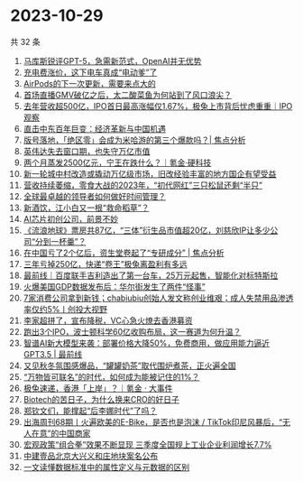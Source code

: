 # 2023-10-29

共 32 条

<!-- BEGIN 36KR -->
<!-- 最后更新时间 2023-10-29 04:03:57 +0800 -->
1. [马库斯锐评GPT-5，急需新范式，OpenAI并无优势](https://36kr.com/p/2492599354316934)
1. [充电费涨价，这下电车真成“电动爹”了](https://36kr.com/p/2493372235667331)
1. [AirPods的下一次更新，需要来点大的](https://36kr.com/p/2492616240259202)
1. [首场直播GMV破亿之后，太二酸菜鱼为何站到了风口浪尖？](https://36kr.com/p/2492817898346628)
1. [去年营收超500亿，IPO首日最高涨幅仅1.67%，极兔上市背后忧虑重重｜IPO观察](https://36kr.com/p/2492518422402951)
1. [直击中东百年巨变：经济革新与中国机遇](https://36kr.com/p/2488166668834948)
1. [版号落地，「绝区零」会成为米哈游的第三个爆款吗？| 焦点分析](https://36kr.com/p/2492455390877569)
1. [英伟达失去窗口期，也失守万亿市值](https://36kr.com/p/2492663910242177)
1. [两个月蒸发2500亿元，宁王在跌什么？｜氪金·硬科技](https://36kr.com/p/2493534965716872)
1. [新一轮城中村改造或撬动万亿级市场，旧改经验丰富的地方国企有望受益](https://36kr.com/p/2493438222295168)
1. [营收持续萎缩，零食大战的2023年，“初代网红”三只松鼠还剩“半只”](https://36kr.com/p/2493430468777862)
1. [全球最卓越的领导者如何做好时间管理？](https://36kr.com/p/2491014009854083)
1. [新酒饮，江小白又一根“救命稻草”？](https://36kr.com/p/2492627172450439)
1. [AI芯片初创公司，前景不妙](https://36kr.com/p/2493523394434944)
1. [《流浪地球》票房共87亿，“三体”衍生品市值超20亿，刘慈欣IP让多少公司“分到一杯羹”？](https://36kr.com/p/2493476669398920)
1. [在中国亏了2个亿后，资生堂卷起了“专研成分”  | 焦点分析](https://36kr.com/p/2493396843108230)
1. [三年亏掉250亿，快递“卷王”极兔离盈利有多远](https://36kr.com/p/2492798720284552)
1. [最前线｜百度联手吉利造出了第一台车，25万元起售，智能化对标特斯拉](https://36kr.com/p/2493693614069638)
1. [火爆美国GDP数据发布后：华尔街发生了两件“怪事”](https://36kr.com/p/2493525606717574)
1. [7家消费公司拿到新钱；chabiubiu创始人发文称创业维艰；成人失禁用品渗透率仅约5%丨创投大视野](https://36kr.com/p/2493246838347907)
1. [李家超拼了，宣布降税，VC心急火燎去香港募资](https://36kr.com/p/2493502306408327)
1. [跑出3个IPO，波士顿科学60亿收购布局，这一赛道为何升温？](https://36kr.com/p/2493313457756289)
1. [智谱AI新大模型来袭：部署价格大降50%，免费商用，做应用能力逼近GPT3.5 | 最前线](https://36kr.com/p/2492837362112392)
1. [又见秋冬氛围感爆品，“罐罐奶茶”取代围炉煮茶，正火遍全国](https://36kr.com/p/2493391410435975)
1. [“万物皆可联名”的时代，如何成为能被记住的1%？](https://36kr.com/p/2493517142120320)
1. [极兔速递，香港「上岸」？｜氪金 · 大事件](https://36kr.com/p/2492520706988162)
1. [Biotech的苦日子，为什么换来CRO的好日子](https://36kr.com/p/2492619079079810)
1. [郑钦文们，能撑起“后李娜时代”了吗？](https://36kr.com/p/2492694722713475)
1. [出海周刊68期丨火遍欧美的E-Bike，是否也是泡沫 / TikTok印尼风暴后，“无人在意”的中国商家](https://36kr.com/p/2492731891439495)
1. [宏观政策“组合拳”效果不断显现 三季度全国规上工业企业利润增长7.7%](https://36kr.com/p/2493926822434691)
1. [中建壹品北京大兴义和庄地块案名公布](https://36kr.com/p/2493767197923456)
1. [一文读懂数据标准中的属性定义与元数据的区别](https://36kr.com/p/2493323906291846)
<!-- END 36KR -->